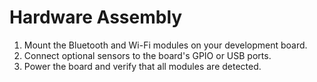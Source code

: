 # Hardware Assembly

1. Mount the Bluetooth and Wi-Fi modules on your development board.
2. Connect optional sensors to the board's GPIO or USB ports.
3. Power the board and verify that all modules are detected.
